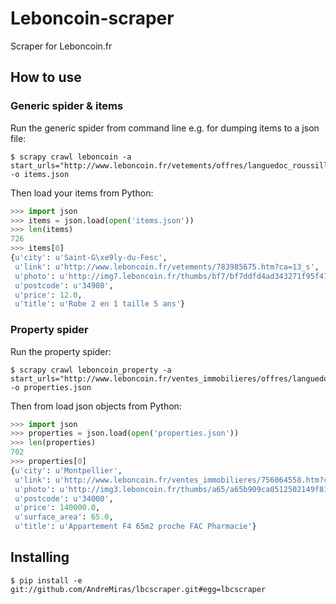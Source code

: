 # Leboncoin-scraper
Scraper for Leboncoin.fr

## How to use

### Generic spider & items

Run the generic spider from command line e.g. for dumping items to a json file:
```shell
$ scrapy crawl leboncoin -a start_urls="http://www.leboncoin.fr/vetements/offres/languedoc_roussillon/herault/" -o items.json
  ```
Then load your items from Python:
```python
>>> import json
>>> items = json.load(open('items.json'))
>>> len(items)
726
>>> items[0]
{u'city': u'Saint-G\xe9ly-du-Fesc',
 u'link': u'http://www.leboncoin.fr/vetements/783985675.htm?ca=13_s',
 u'photo': u'http://img7.leboncoin.fr/thumbs/bf7/bf7ddfd4ad343271f95f4793add35ec5b417e354.jpg',
 u'postcode': u'34980',
 u'price': 12.0,
 u'title': u'Robe 2 en 1 taille 5 ans'}
```
### Property spider

Run the property spider:
```shell
$ scrapy crawl leboncoin_property -a start_urls="http://www.leboncoin.fr/ventes_immobilieres/offres/languedoc_roussillon/herault/" -o properties.json
```
Then from load json objects from Python:
```python
>>> import json
>>> properties = json.load(open('properties.json'))
>>> len(properties)
702
>>> properties[0]
{u'city': u'Montpellier',
 u'link': u'http://www.leboncoin.fr/ventes_immobilieres/756064558.htm?ca=13_s',
 u'photo': u'http://img3.leboncoin.fr/thumbs/a65/a65b909ca0512502149f810bbdfe1152a4e21e0c.jpg',
 u'postcode': u'34000',
 u'price': 140000.0,
 u'surface_area': 65.0,
 u'title': u'Appartement F4 65m2 proche FAC Pharmacie'}
 ```
## Installing
```shell
$ pip install -e git://github.com/AndreMiras/lbcscraper.git#egg=lbcscraper
```
